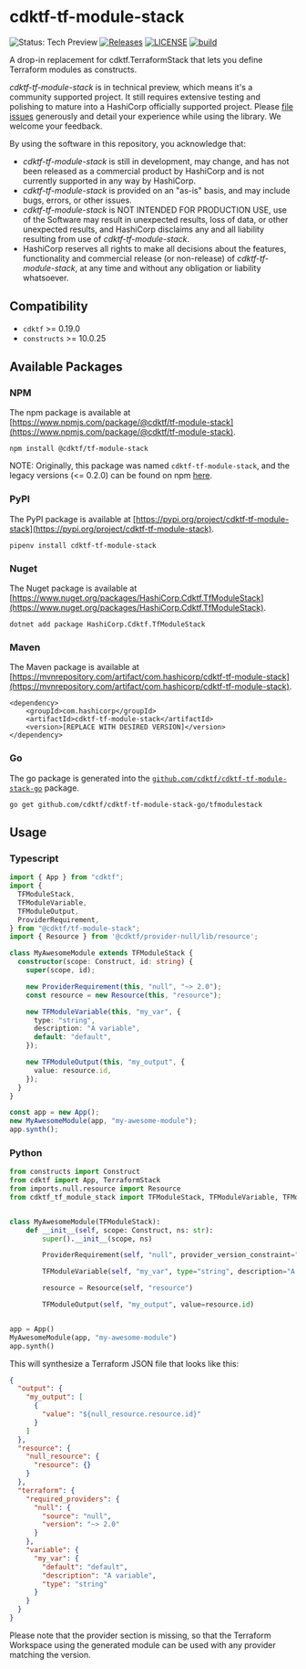 # cdktf-tf-module-stack

![Status: Tech Preview](https://img.shields.io/badge/status-experimental-EAAA32) [![Releases](https://img.shields.io/github/release/cdktf/cdktf-tf-module-stack.svg)](https://github.com/cdktf/cdktf-tf-module-stack/releases)
[![LICENSE](https://img.shields.io/github/license/cdktf/cdktf-tf-module-stack.svg)](https://github.com/cdktf/cdktf-tf-module-stack/blob/main/LICENSE)
[![build](https://github.com/cdktf/cdktf-tf-module-stack/actions/workflows/build.yml/badge.svg)](https://github.com/cdktf/cdktf-tf-module-stack/actions/workflows/build.yml)

A drop-in replacement for cdktf.TerraformStack that lets you define Terraform modules as constructs.

_cdktf-tf-module-stack_ is in technical preview, which means it's a community supported project. It still requires extensive testing and polishing to mature into a HashiCorp officially supported project. Please [file issues](https://github.com/cdktf/cdktf-tf-module-stack/issues/new/choose) generously and detail your experience while using the library. We welcome your feedback.

By using the software in this repository, you acknowledge that:

* _cdktf-tf-module-stack_ is still in development, may change, and has not been released as a commercial product by HashiCorp and is not currently supported in any way by HashiCorp.
* _cdktf-tf-module-stack_ is provided on an "as-is" basis, and may include bugs, errors, or other issues.
* _cdktf-tf-module-stack_ is NOT INTENDED FOR PRODUCTION USE, use of the Software may result in unexpected results, loss of data, or other unexpected results, and HashiCorp disclaims any and all liability resulting from use of _cdktf-tf-module-stack_.
* HashiCorp reserves all rights to make all decisions about the features, functionality and commercial release (or non-release) of _cdktf-tf-module-stack_, at any time and without any obligation or liability whatsoever.

## Compatibility

* `cdktf` >= 0.19.0
* `constructs` >= 10.0.25

## Available Packages

### NPM

The npm package is available at [https://www.npmjs.com/package/@cdktf/tf-module-stack](https://www.npmjs.com/package/@cdktf/tf-module-stack).

`npm install @cdktf/tf-module-stack`

NOTE: Originally, this package was named `cdktf-tf-module-stack`, and the legacy versions (<= 0.2.0) can be found on npm [here](https://www.npmjs.com/package/cdktf-tf-module-stack).

### PyPI

The PyPI package is available at [https://pypi.org/project/cdktf-tf-module-stack](https://pypi.org/project/cdktf-tf-module-stack).

`pipenv install cdktf-tf-module-stack`

### Nuget

The Nuget package is available at [https://www.nuget.org/packages/HashiCorp.Cdktf.TfModuleStack](https://www.nuget.org/packages/HashiCorp.Cdktf.TfModuleStack).

`dotnet add package HashiCorp.Cdktf.TfModuleStack`

### Maven

The Maven package is available at [https://mvnrepository.com/artifact/com.hashicorp/cdktf-tf-module-stack](https://mvnrepository.com/artifact/com.hashicorp/cdktf-tf-module-stack).

```
<dependency>
    <groupId>com.hashicorp</groupId>
    <artifactId>cdktf-tf-module-stack</artifactId>
    <version>[REPLACE WITH DESIRED VERSION]</version>
</dependency>
```

### Go

The go package is generated into the [`github.com/cdktf/cdktf-tf-module-stack-go`](https://github.com/cdktf/cdktf-tf-module-stack-go) package.

`go get github.com/cdktf/cdktf-tf-module-stack-go/tfmodulestack`

## Usage

### Typescript

```ts
import { App } from "cdktf";
import {
  TFModuleStack,
  TFModuleVariable,
  TFModuleOutput,
  ProviderRequirement,
} from "@cdktf/tf-module-stack";
import { Resource } from '@cdktf/provider-null/lib/resource';

class MyAwesomeModule extends TFModuleStack {
  constructor(scope: Construct, id: string) {
    super(scope, id);

    new ProviderRequirement(this, "null", "~> 2.0");
    const resource = new Resource(this, "resource");

    new TFModuleVariable(this, "my_var", {
      type: "string",
      description: "A variable",
      default: "default",
    });

    new TFModuleOutput(this, "my_output", {
      value: resource.id,
    });
  }
}

const app = new App();
new MyAwesomeModule(app, "my-awesome-module");
app.synth();
```

### Python

```python
from constructs import Construct
from cdktf import App, TerraformStack
from imports.null.resource import Resource
from cdktf_tf_module_stack import TFModuleStack, TFModuleVariable, TFModuleOutput, ProviderRequirement


class MyAwesomeModule(TFModuleStack):
    def __init__(self, scope: Construct, ns: str):
        super().__init__(scope, ns)

        ProviderRequirement(self, "null", provider_version_constraint="~> 2.0")

        TFModuleVariable(self, "my_var", type="string", description="A variable", default="default")

        resource = Resource(self, "resource")

        TFModuleOutput(self, "my_output", value=resource.id)


app = App()
MyAwesomeModule(app, "my-awesome-module")
app.synth()
```

This will synthesize a Terraform JSON file that looks like this:

```json
{
  "output": {
    "my_output": [
      {
        "value": "${null_resource.resource.id}"
      }
    ]
  },
  "resource": {
    "null_resource": {
      "resource": {}
    }
  },
  "terraform": {
    "required_providers": {
      "null": {
        "source": "null",
        "version": "~> 2.0"
      }
    },
    "variable": {
      "my_var": {
        "default": "default",
        "description": "A variable",
        "type": "string"
      }
    }
  }
}
```

Please note that the provider section is missing, so that the Terraform Workspace using the generated module can be used with any provider matching the version.
